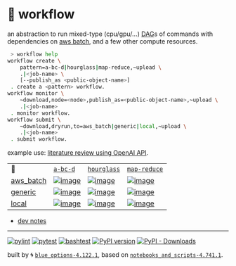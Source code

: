 # 📜 workflow

an abstraction to run mixed-type (cpu/gpu/...) [DAG](https://networkx.org/documentation/stable/reference/classes/digraph.html)s of commands with dependencies on [aws batch](https://aws.amazon.com/batch/), and a few other compute resources.

```bash
 > workflow help
workflow create \
	pattern=a-bc-d|hourglass|map-reduce,~upload \
	.|<job-name> \
	[--publish_as <public-object-name>]
 . create a <pattern> workflow.
workflow monitor \
	~download,node=<node>,publish_as=<public-object-name>,~upload \
	.|<job-name>
 . monitor workflow.
workflow submit \
	~download,dryrun,to=aws_batch|generic|local,~upload \
	.|<job-name>
 . submit workflow.
```

example use: [literature review using OpenAI API](https://github.com/kamangir/openai-commands/tree/main/openai_commands/literature_review).

|   |   |   |   |
| --- | --- | --- | --- |
| 📜 | [`a-bc-d`](./patterns/a-bc-d.dot) | [`hourglass`](./patterns/hourglass.dot) | [`map-reduce`](./patterns/map-reduce.dot) |
| [aws_batch](./runners/aws_batch.py) | [![image](https://kamangir-public.s3.ca-central-1.amazonaws.com/aws_batch-a-bc-d/workflow.gif?raw=true&random=9EbJBC35dpANWiNT)](https://kamangir-public.s3.ca-central-1.amazonaws.com/aws_batch-a-bc-d/workflow.gif?raw=true&random=9EbJBC35dpANWiNT) | [![image](https://kamangir-public.s3.ca-central-1.amazonaws.com/aws_batch-hourglass/workflow.gif?raw=true&random=SIQ4jgGAYoUGT62V)](https://kamangir-public.s3.ca-central-1.amazonaws.com/aws_batch-hourglass/workflow.gif?raw=true&random=SIQ4jgGAYoUGT62V) | [![image](https://kamangir-public.s3.ca-central-1.amazonaws.com/aws_batch-map-reduce/workflow.gif?raw=true&random=vMjVm4Iv6mqiWugj)](https://kamangir-public.s3.ca-central-1.amazonaws.com/aws_batch-map-reduce/workflow.gif?raw=true&random=vMjVm4Iv6mqiWugj) |
| [generic](./runners/generic.py) | [![image](https://kamangir-public.s3.ca-central-1.amazonaws.com/generic-a-bc-d/workflow.gif?raw=true&random=Jap0fbtEWXenhCBv)](https://kamangir-public.s3.ca-central-1.amazonaws.com/generic-a-bc-d/workflow.gif?raw=true&random=Jap0fbtEWXenhCBv) | [![image](https://kamangir-public.s3.ca-central-1.amazonaws.com/generic-hourglass/workflow.gif?raw=true&random=6CVspyKZymvukkUG)](https://kamangir-public.s3.ca-central-1.amazonaws.com/generic-hourglass/workflow.gif?raw=true&random=6CVspyKZymvukkUG) | [![image](https://kamangir-public.s3.ca-central-1.amazonaws.com/generic-map-reduce/workflow.gif?raw=true&random=uIDCGNmRUCSSArMJ)](https://kamangir-public.s3.ca-central-1.amazonaws.com/generic-map-reduce/workflow.gif?raw=true&random=uIDCGNmRUCSSArMJ) |
| [local](./runners/local.py) | [![image](https://kamangir-public.s3.ca-central-1.amazonaws.com/local-a-bc-d/workflow.gif?raw=true&random=dF8YTPgNBa7TPKgF)](https://kamangir-public.s3.ca-central-1.amazonaws.com/local-a-bc-d/workflow.gif?raw=true&random=dF8YTPgNBa7TPKgF) | [![image](https://kamangir-public.s3.ca-central-1.amazonaws.com/local-hourglass/workflow.gif?raw=true&random=4CznmBJkKpPqwntu)](https://kamangir-public.s3.ca-central-1.amazonaws.com/local-hourglass/workflow.gif?raw=true&random=4CznmBJkKpPqwntu) | [![image](https://kamangir-public.s3.ca-central-1.amazonaws.com/local-map-reduce/workflow.gif?raw=true&random=m2kfoUPQyy4zEPji)](https://kamangir-public.s3.ca-central-1.amazonaws.com/local-map-reduce/workflow.gif?raw=true&random=m2kfoUPQyy4zEPji) |

- [dev notes](https://arash-kamangir.medium.com/%EF%B8%8F-openai-experiments-54-e49117dc69ef)

---


[![pylint](https://github.com/kamangir/notebooks-and-scripts/actions/workflows/pylint.yml/badge.svg)](https://github.com/kamangir/notebooks-and-scripts/actions/workflows/pylint.yml) [![pytest](https://github.com/kamangir/notebooks-and-scripts/actions/workflows/pytest.yml/badge.svg)](https://github.com/kamangir/notebooks-and-scripts/actions/workflows/pytest.yml) [![bashtest](https://github.com/kamangir/notebooks-and-scripts/actions/workflows/bashtest.yml/badge.svg)](https://github.com/kamangir/notebooks-and-scripts/actions/workflows/bashtest.yml) [![PyPI version](https://img.shields.io/pypi/v/notebooks-and-scripts.svg)](https://pypi.org/project/notebooks-and-scripts/) [![PyPI - Downloads](https://img.shields.io/pypi/dd/notebooks-and-scripts)](https://pypistats.org/packages/notebooks-and-scripts)

built by 🌀 [`blue_options-4.122.1`](https://github.com/kamangir/awesome-bash-cli), based on [`notebooks_and_scripts-4.741.1`](https://github.com/kamangir/notebooks-and-scripts).
